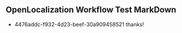 ## OpenLocalization Workflow Test MarkDown
* 4476addc-f932-4d23-beef-30a909458521 thanks!

<!--HONumber=Jul16_HO4-->


